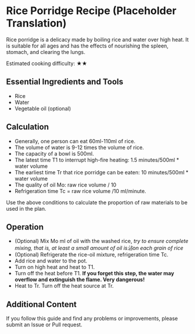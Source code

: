 # Rice Porridge Recipe (Placeholder Translation)

Rice porridge is a delicacy made by boiling rice and water over high heat. It is suitable for all ages and has the effects of nourishing the spleen, stomach, and clearing the lungs.

Estimated cooking difficulty: ★★

## Essential Ingredients and Tools

*   Rice
*   Water
*   Vegetable oil (optional)

## Calculation

*   Generally, one person can eat 60ml-110ml of rice.
*   The volume of water is 9-12 times the volume of rice.
*   The capacity of a bowl is 500ml.
*   The latest time T1 to interrupt high-fire heating: 1.5 minutes/500ml * water volume
*   The earliest time Tr that rice porridge can be eaten: 10 minutes/500ml * water volume
*   The quality of oil Mo: raw rice volume / 10
*   Refrigeration time Tc = raw rice volume /10 ml/minute.

Use the above conditions to calculate the proportion of raw materials to be used in the plan.

## Operation

*   (Optional) Mix Mo ml of oil with the washed rice, *try to ensure complete mixing, that is, at least a small amount of oil is沾on each grain of rice*
*   (Optional) Refrigerate the rice-oil mixture, refrigeration time Tc.
*   Add rice and water to the pot.
*   Turn on high heat and heat to T1.
*   Turn off the heat before T1. **If you forget this step, the water may overflow and extinguish the flame. Very dangerous!**
*   Heat to Tr. Turn off the heat source at Tr.

## Additional Content

If you follow this guide and find any problems or improvements, please submit an Issue or Pull request.
